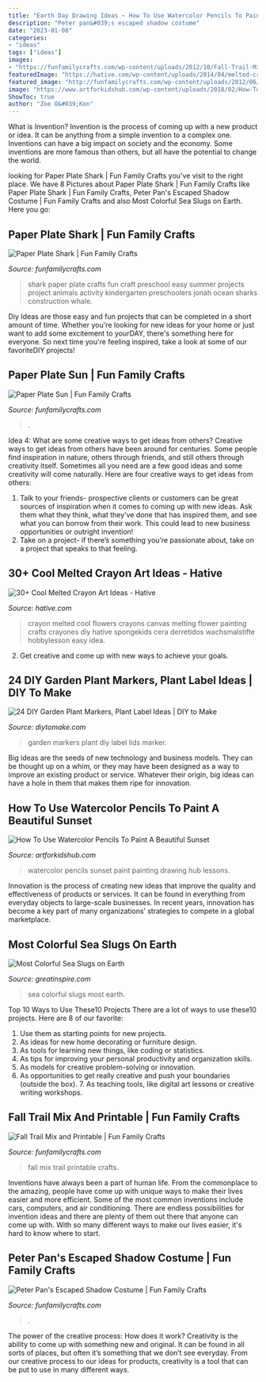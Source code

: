 ```yaml
---
title: "Earth Day Drawing Ideas ~ How To Use Watercolor Pencils To Paint A Beautiful Sunset"
description: "Peter pan&#039;s escaped shadow costume"
date: "2023-01-08"
categories:
- "ideas"
tags: ["ideas"]
images:
- "https://funfamilycrafts.com/wp-content/uploads/2012/10/Fall-Trail-Mix-with-FREE-printable.jpg"
featuredImage: "https://hative.com/wp-content/uploads/2014/04/melted-crayon-art/15-flowers.jpg"
featured_image: "http://funfamilycrafts.com/wp-content/uploads/2012/06/IMG_7380.jpg"
image: "https://www.artforkidshub.com/wp-content/uploads/2018/02/How-To-Use-Watercolor-Pencils-To-Paint-A-Sunset-feature.jpg"
ShowToc: true
author: "Zoe O&#039;Kon"
---
```



What is Invention?
Invention is the process of coming up with a new product or idea. It can be anything from a simple invention to a complex one. Inventions can have a big impact on society and the economy. Some inventions are more famous than others, but all have the potential to change the world.

	

		
looking for Paper Plate Shark | Fun Family Crafts you've visit to the right place. We have 8 Pictures about Paper Plate Shark | Fun Family Crafts like Paper Plate Shark | Fun Family Crafts, Peter Pan&#039;s Escaped Shadow Costume | Fun Family Crafts and also Most Colorful Sea Slugs on Earth. Here you go:
		
    
## Paper Plate Shark | Fun Family Crafts

<img loading=lazy src="http://funfamilycrafts.com/wp-content/uploads/2012/06/IMG_7380.jpg" onerror="this.onerror=null;this.src='https://tse1.mm.bing.net/th?id=OIP.lfj1hhQFJ52u-h8VKj3kTQHaJ4&amp;pid=15.1';" alt="Paper Plate Shark | Fun Family Crafts">

_Source: funfamilycrafts.com_

>shark paper plate crafts fun craft preschool easy summer projects project animals activity kindergarten preschoolers jonah ocean sharks construction whale. 

	

Diy Ideas are those easy and fun projects that can be completed in a short amount of time. Whether you're looking for new ideas for your home or just want to add some excitement to yourDAY, there's something here for everyone. So next time you're feeling inspired, take a look at some of our favoriteDIY projects!

    
## Paper Plate Sun | Fun Family Crafts

<img loading=lazy src="https://funfamilycrafts.com/wp-content/uploads/2017/05/paper-plate-sun.jpg" onerror="this.onerror=null;this.src='https://tse2.mm.bing.net/th?id=OIP.haVVTMijlIufHimXUonKwQHaJ4&amp;pid=15.1';" alt="Paper Plate Sun | Fun Family Crafts">

_Source: funfamilycrafts.com_

>. 

	

Idea 4: What are some creative ways to get ideas from others?
Creative ways to get ideas from others have been around for centuries. Some people find inspiration in nature, others through friends, and still others through creativity itself. Sometimes all you need are a few good ideas and some creativity will come naturally. Here are four creative ways to get ideas from others: 
1) Talk to your friends- prospective clients or customers can be great sources of inspiration when it comes to coming up with new ideas. Ask them what they think, what they’ve done that has inspired them, and see what you can borrow from their work. This could lead to new business opportunities or outright invention! 
2) Take on a project- if there’s something you’re passionate about, take on a project that speaks to that feeling.

    
## 30+ Cool Melted Crayon Art Ideas - Hative

<img loading=lazy src="https://hative.com/wp-content/uploads/2014/04/melted-crayon-art/15-flowers.jpg" onerror="this.onerror=null;this.src='https://tse1.mm.bing.net/th?id=OIP.p_TA_XRZ23g6XZfcSJzzNwHaJ6&amp;pid=15.1';" alt="30+ Cool Melted Crayon Art Ideas - Hative">

_Source: hative.com_

>crayon melted cool flowers crayons canvas melting flower painting crafts crayones diy hative spongekids cera derretidos wachsmalstifte hobbylesson easy idea. 

	

2. Get creative and come up with new ways to achieve your goals.

    
## 24 DIY Garden Plant Markers, Plant Label Ideas | DIY To Make

<img loading=lazy src="http://www.diytomake.com/wp-content/uploads/2017/02/Garden-Marker-From-Can-Lids.jpg" onerror="this.onerror=null;this.src='https://tse3.mm.bing.net/th?id=OIP.Pdizt-vriRN4qK2GgRrg0QHaKS&amp;pid=15.1';" alt="24 DIY Garden Plant Markers, Plant Label Ideas | DIY to Make">

_Source: diytomake.com_

>garden markers plant diy label lids marker. 

	

Big ideas are the seeds of new technology and business models. They can be thought up on a whim, or they may have been designed as a way to improve an existing product or service. Whatever their origin, big ideas can have a hole in them that makes them ripe for innovation.

    
## How To Use Watercolor Pencils To Paint A Beautiful Sunset

<img loading=lazy src="https://www.artforkidshub.com/wp-content/uploads/2018/02/How-To-Use-Watercolor-Pencils-To-Paint-A-Sunset-feature.jpg" onerror="this.onerror=null;this.src='https://tse1.mm.bing.net/th?id=OIP.pIgHdCPiePyr5g6dq3qYZAHaEK&amp;pid=15.1';" alt="How To Use Watercolor Pencils To Paint A Beautiful Sunset">

_Source: artforkidshub.com_

>watercolor pencils sunset paint painting drawing hub lessons. 

	

Innovation is the process of creating new ideas that improve the quality and effectiveness of products or services. It can be found in everything from everyday objects to large-scale businesses. In recent years, innovation has become a key part of many organizations’ strategies to compete in a global marketplace.

    
## Most Colorful Sea Slugs On Earth

<img loading=lazy src="https://greatinspire.com/wp-content/uploads/2015/09/Most-Colorful-Sea-Slugs-on-Earth-11.jpg" onerror="this.onerror=null;this.src='https://tse4.mm.bing.net/th?id=OIP.BVZ8DBgnOer_Cor9gNyWFwHaIC&amp;pid=15.1';" alt="Most Colorful Sea Slugs on Earth">

_Source: greatinspire.com_

>sea colorful slugs most earth. 

	

Top 10 Ways to Use These10 Projects
There are a lot of ways to use these10 projects. Here are 8 of our favorite:
1. Use them as starting points for new projects.
2. As ideas for new home decorating or furniture design.
3. As tools for learning new things, like coding or statistics.
4. As tips for improving your personal productivity and organization skills.
5. As models for creative problem-solving or innovation.
6. As opportunities to get really creative and push your boundaries (outside the box).      7. As teaching tools, like digital art lessons or creative writing workshops. 
    
## Fall Trail Mix And Printable | Fun Family Crafts

<img loading=lazy src="https://funfamilycrafts.com/wp-content/uploads/2012/10/Fall-Trail-Mix-with-FREE-printable.jpg" onerror="this.onerror=null;this.src='https://tse2.mm.bing.net/th?id=OIP.J3sNE4FFxQ1a5EA3cUtI4wHaLG&amp;pid=15.1';" alt="Fall Trail Mix and Printable | Fun Family Crafts">

_Source: funfamilycrafts.com_

>fall mix trail printable crafts. 

	

Inventions have always been a part of human life. From the commonplace to the amazing, people have come up with unique ways to make their lives easier and more efficient. Some of the most common inventions include cars, computers, and air conditioning. There are endless possibilities for invention ideas and there are plenty of them out there that anyone can come up with. With so many different ways to make our lives easier, it's hard to know where to start.

    
## Peter Pan&#039;s Escaped Shadow Costume | Fun Family Crafts

<img loading=lazy src="https://funfamilycrafts.com/wp-content/uploads/2013/10/Peter-Pan-Shadow-Costume-9-of-11.jpg" onerror="this.onerror=null;this.src='https://tse4.mm.bing.net/th?id=OIP.boevrqIclq5oIqiGT4LBYwHaNB&amp;pid=15.1';" alt="Peter Pan&#039;s Escaped Shadow Costume | Fun Family Crafts">

_Source: funfamilycrafts.com_

>. 

	

The power of the creative process: How does it work?
Creativity is the ability to come up with something new and original. It can be found in all sorts of places, but often it’s something that we don’t see everyday. From our creative process to our ideas for products, creativity is a tool that can be put to use in many different ways.

